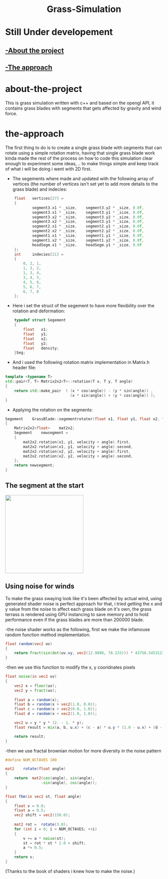 <h1 align="center"> Grass-Simulation </h1>

# Still Under developement

## [-About the project](#about-the-project)
## [-The approach](#the-approach)

# about-the-project

This is grass simulation written with c++ and based on the opengl API, it contains grass blades with segments that gets affected by gravity and wind force.

# the-approach

The first thing to do is to create a single grass blade with segments that can rotate using a simple rotation matrix, having that single grass blade work kinda made the rest of the process on how to code this simulation clear enough to experiment some ideas, .. to make things simple and keep track of what i will be doing i went with 2D first.

- The segements where made and updated with the following array of vertices (the number of vertices isn't set yet to add more details to the grass blade) and indecies:
```c++
	float	vertices[27] =
	{
			segment3.x1 * _size,	segment3.y2 * _size, 0.0f,
			segment3.x1 * _size,	segment3.y1 * _size, 0.0f,
			segment3.x2 * _size,	segment3.y2 * _size, 0.0f,
			segment3.x2 * _size,	segment3.y1 * _size, 0.0f,
			segment2.x1 * _size,	segment2.y1 * _size, 0.0f,
			segment2.x2 * _size,	segment2.y2 * _size, 0.0f,
			segment1.x1 * _size,	segment1.y1 * _size, 0.0f,
			segment1.x2 * _size,	segment1.y2 * _size, 0.0f,
			headSegm.x1 * _size,	headSegm.y1 * _size, 0.0f
	};
	int		indecies[21] =
	{
		0, 2, 1,
		1, 3, 2,
		1, 3, 4,
		3, 4, 5,
		4, 5, 6,
		5, 6, 7,
		6, 7, 8
	};
```
- Here i set the struct of the segement to have more flexibility over the rotation and deformation:
```c++
	typedef struct Segement
	{
		float	x1;
		float	y1;
		float	x2;
		float	y2;
		float	density;
	}Seg;
```
- And i used the following rotation matrix implementation in Matrix.h header file:
```c++
template <typename T>
std::pair<T, T>	Matrix2x2<T>::rotation(T x, T y, T angle)
{
	return std::make_pair  ( (x * cos(angle)) - (y * sin(angle)) ,
							 (x * sin(angle)) + (y * cos(angle)) );
}
```
- Applying the rotation on the segments:
```c++
Segement	GrassBlade::segementrotater(float x1, float y1, float x2, float y2, float velocity)
{
	Matrix2x2<float>	mat2x2;
	Segement	newsegment =
	{
		mat2x2.rotation(x1, y1, velocity + angle).first,
		mat2x2.rotation(x1, y1, velocity + angle).second,
		mat2x2.rotation(x2, y2, velocity + angle).first,
		mat2x2.rotation(x2, y2, velocity + angle).second,
	};
	return newsegment;
}
```

## The segment at the start
<img src="https://user-images.githubusercontent.com/54768823/149226084-12adf85c-8411-4d1d-9c7b-5dfa3c8a30ca.gif" width=250>

## Using noise for winds
To make the grass swaying look like it's been affected by actual wind, using generated shader noise is perfect approach for that, i tried getting the x and y value from the noise to affect each grass blade on it's own, the grass terrass is rendered using GPU instancing to save memory and to hold performance even if the grass blades are more than 200000 blade.

-the noise shader works as the following, first we make the infamouse random function method implementation.
```glsl
float random(vec2 uv)
{
	return fract(sin(dot(uv.xy, vec2(12.9898, 78.233))) * 43758.5453123);
}
```
-then we use this function to modify the x, y cooridnates pixels
```glsl
float noise(in vec2 uv)
{
	vec2 x = floor(uv);
	vec2 y = fract(uv);
	
	float a = random(x);
	float b	= random(x + vec2(1.0, 0.0));
	float c	= random(x + vec2(0.0, 1.0));
	float d = random(x + vec2(1.0, 1.0));

	vec2 u = y * y * (2. - 1. * y);
	float result = mix(a, b, u.x) + (c - a) * u.y * (1.0 - u.x) + (d - b) * u.x * u.y;

	return result;
}
```
-then we use fractal brownian motion for more diversity in the noise pattern
```glsl
#define NUM_OCTAVES 100

mat2	rotate(float angle)
{
	return	mat2(cos(angle), sin(angle),
				-sin(angle), cos(angle));
}

float fbm(in vec2 st, float angle)
{
	float v = 0.0;
	float a = 0.5;
	vec2 shift = vec2(150.0);
	
	mat2 rot =  rotate(3.0);
	for (int i = 0; i < NUM_OCTAVES; ++i)
	{
		v += a * noise(st);
		st = rot * st * 2.0 + shift;
		a *= 0.5;
	}
	return v;
}
```
(Thanks to the book of shaders i knew how to make the noise.)
